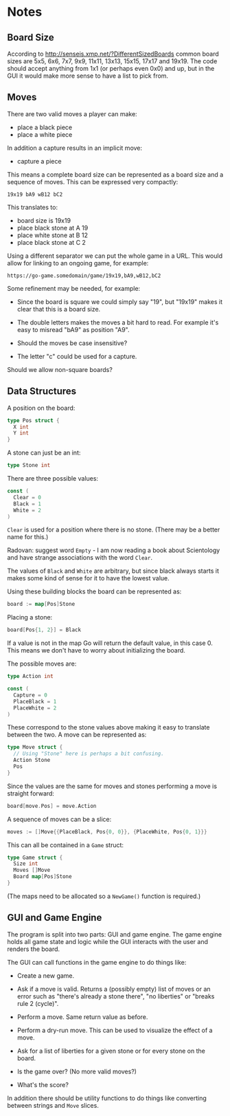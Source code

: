 # Notes


## Board Size

According to http://senseis.xmp.net/?DifferentSizedBoards common board sizes
are 5x5, 6x6, 7x7, 9x9, 11x11, 13x13, 15x15, 17x17 and 19x19. The code should
accept anything from 1x1 (or perhaps even 0x0) and up, but in the GUI it would
make more sense to have a list to pick from.


## Moves

There are two valid moves a player can make:

* place a black piece
* place a white piece

In addition a capture results in an implicit move:

* capture a piece

This means a complete board size can be represented as a board size and a
sequence of moves. This can be expressed very compactly:

```
19x19 bA9 wB12 bC2
```

This translates to:

* board size is 19x19
* place black stone at A 19
* place white stone at B 12
* place black stone at C 2

Using a different separator we can put the whole game in a URL. This would
allow for linking to an ongoing game, for example:

```
https://go-game.somedomain/game/19x19,bA9,wB12,bC2
```

Some refinement may be needed, for example:

* Since the board is square we could simply say "19", but "19x19" makes it clear that this is a board size.

* The double letters makes the moves a bit hard to read. For example it's easy to misread "bA9" as position "A9".

* Should the moves be case insensitive?

* The letter "c" could be used for a capture.

Should we allow non-square boards?


## Data Structures

A position on the board:

```go
type Pos struct {
  X int
  Y int
}
```

A stone can just be an int:

```go
type Stone int
```

There are three possible values:

```go
const (
  Clear = 0
  Black = 1
  White = 2
)
```

`Clear` is used for a position where there is no stone. (There may be a better
name for this.)

Radovan: suggest word `Empty` - I am now reading a book about Scientology and have
strange associations with the word `Clear`.

The values of `Black` and `White` are arbitrary, but since black always starts
it makes some kind of sense for it to have the lowest value.

Using these building blocks the board can be represented as:

```go
board := map[Pos]Stone
```

Placing a stone:

```go
board[Pos{1, 2}] = Black
```

If a value is not in the map Go will return the default value, in this case 0.
This means we don't have to worry about initializing the board.

The possible moves are:

```go
type Action int

const (
  Capture = 0
  PlaceBlack = 1
  PlaceWhite = 2
)
```

These correspond to the stone values above making it easy to translate between
the two. A move can be represented as:

```go
type Move struct {
  // Using "Stone" here is perhaps a bit confusing.
  Action Stone
  Pos
}
```

Since the values are the same for moves and stones performing a move is
straight forward:

```go
board[move.Pos] = move.Action
```

A sequence of moves can be a slice:

```go
moves := []Move{{PlaceBlack, Pos{0, 0}}, {PlaceWhite, Pos{0, 1}}}
```

This can all be contained in a `Game` struct:

```go
type Game struct {
  Size int
  Moves []Move
  Board map[Pos]Stone
}
```

(The maps need to be allocated so a `NewGame()` function is required.)


## GUI and Game Engine

The program is split into two parts: GUI and game engine. The game engine holds
all game state and logic while the GUI interacts with the user and renders the
board.

The GUI can call functions in the game engine to do things like:

* Create a new game.

* Ask if a move is valid. Returns a (possibly empty) list of moves or an error
  such as "there's already a stone there", "no liberties" or "breaks rule 2
  (cycle)".

* Perform a move. Same return value as before.

* Perform a dry-run move. This can be used to visualize the effect of a move.

* Ask for a list of liberties for a given stone or for every stone on the board.

* Is the game over? (No more valid moves?)

* What's the score?

In addition there should be utility functions to do things like converting
between strings and `Move` slices.
